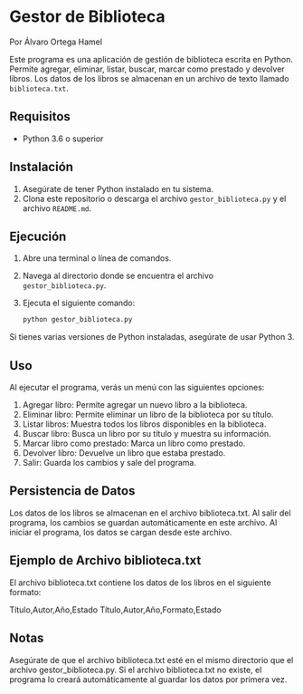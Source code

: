 # Gestor de Biblioteca
Por Álvaro Ortega Hamel

Este programa es una aplicación de gestión de biblioteca escrita en Python. Permite agregar, eliminar, listar, buscar, marcar como prestado y devolver libros. Los datos de los libros se almacenan en un archivo de texto llamado `biblioteca.txt`.

## Requisitos

- Python 3.6 o superior

## Instalación

1. Asegúrate de tener Python instalado en tu sistema. 
2. Clona este repositorio o descarga el archivo `gestor_biblioteca.py` y el archivo `README.md`.

## Ejecución

1. Abre una terminal o línea de comandos.
2. Navega al directorio donde se encuentra el archivo `gestor_biblioteca.py`.
3. Ejecuta el siguiente comando:

   ```sh
   python gestor_biblioteca.py

Si tienes varias versiones de Python instaladas, asegúrate de usar Python 3.

## Uso

Al ejecutar el programa, verás un menú con las siguientes opciones:
1. Agregar libro: Permite agregar un nuevo libro a la biblioteca.
2. Eliminar libro: Permite eliminar un libro de la biblioteca por su título.
3. Listar libros: Muestra todos los libros disponibles en la biblioteca.
4. Buscar libro: Busca un libro por su título y muestra su información.
5. Marcar libro como prestado: Marca un libro como prestado.
6. Devolver libro: Devuelve un libro que estaba prestado.
7. Salir: Guarda los cambios y sale del programa.

## Persistencia de Datos

Los datos de los libros se almacenan en el archivo biblioteca.txt. Al salir del programa, los cambios se guardan automáticamente en este archivo. Al iniciar el programa, los datos se cargan desde este archivo.

## Ejemplo de Archivo biblioteca.txt

El archivo biblioteca.txt contiene los datos de los libros en el siguiente formato:

Título,Autor,Año,Estado
Título,Autor,Año,Formato,Estado

## Notas
Asegúrate de que el archivo biblioteca.txt esté en el mismo directorio que el archivo gestor_biblioteca.py.
Si el archivo biblioteca.txt no existe, el programa lo creará automáticamente al guardar los datos por primera vez.